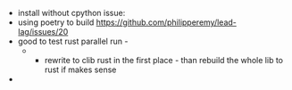 
- install without cpython issue:
- using poetry to build https://github.com/philipperemy/lead-lag/issues/20
- good to test rust parallel run - 
	- - rewrite to clib rust in the first place - than rebuild the whole lib to rust if makes sense
- 